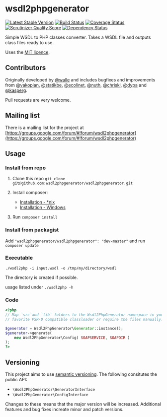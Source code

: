 # wsdl2phpgenerator
[![Latest Stable Version](https://poser.pugx.org/wsdl2phpgenerator/wsdl2phpgenerator/v/stable.png)](https://packagist.org/packages/wsdl2phpgenerator/wsdl2phpgenerator)
[![Build Status](https://travis-ci.org/wsdl2phpgenerator/wsdl2phpgenerator.png?branch=master)](https://travis-ci.org/wsdl2phpgenerator/wsdl2phpgenerator)
[![Coverage Status](https://coveralls.io/repos/wsdl2phpgenerator/wsdl2phpgenerator/badge.png)](https://coveralls.io/r/wsdl2phpgenerator/wsdl2phpgenerator)
[![Scrutinizer Quality Score](https://scrutinizer-ci.com/g/wsdl2phpgenerator/wsdl2phpgenerator/badges/quality-score.png?s=23e602a86f75a79a2f1013caac99558f2464ce74)](https://scrutinizer-ci.com/g/wsdl2phpgenerator/wsdl2phpgenerator/)
[![Dependency Status](https://www.versioneye.com/user/projects/52697615632bac67b2002e93/badge.png)](https://www.versioneye.com/user/projects/52697615632bac67b2002e93)

Simple WSDL to PHP classes converter. Takes a WSDL file and outputs class files ready to use.

Uses the [MIT licence](http://www.opensource.org/licenses/mit-license.php).

## Contributors
Originally developed by [@walle](https://github.com/walle) and includes bugfixes and improvements from [@vakopian](https://github.com/vakopian), [@statikbe](https://github.com/statikbe/), [@ecolinet](https://github.com/ecolinet), [@nuth](https://github.com/nuth/), [@chriskl](https://github.com/chriskl/), [@dypa](https://github.com/dypa/) and [@kasperg](https://github.com/kasperg/).

Pull requests are very welcome.

## Mailing list

There is a mailing list for the project at [https://groups.google.com/forum/#!forum/wsdl2phpgenerator](https://groups.google.com/forum/#!forum/wsdl2phpgenerator)

## Usage

### Install from repo

1. Clone this repo `git clone git@github.com:wsdl2phpgenerator/wsdl2phpgenerator.git`

1. Install composer:
    * [Installation - *nix](http://getcomposer.org/doc/00-intro.md#installation-nix)
    * [Installation - Windows](http://getcomposer.org/doc/00-intro.md#installation-windows)

1. Run `composer install`

### Install from packagist

Add `"wsdl2phpgenerator/wsdl2phpgenerator": "dev-master"` and run `composer update`

### Executable
`./wsdl2php -i input.wsdl -o /tmp/my/directory/wsdl`

The directory is created if possible.

usage listed under `./wsdl2php -h`

### Code

```php
<?php
// Map `src`and `lib` folders to the Wsdl2PhpGenerator namespace in your
// favorite PSR-0 compatible classloader or require the files manually.

$generator = Wsdl2PhpGenerator\Generator::instance();
$generator->generate(
	new Wsdl2PhpGenerator\Config( SOAPSERVICE, SOAPDIR ) 
);
?>
```

## Versioning

This project aims to use [semantic versioning](http://semver.org/). The following consitutes the public API: 

  * `\Wsdl2PhpGenerator\GeneratorInterface`
  * `\Wsdl2PhpGenerator\ConfigInterface`

Changes to these means that the major version will be increased. Additional features and bug fixes increate minor and patch versions.
